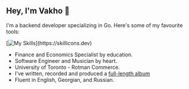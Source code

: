 ## Hey, I'm Vakho 👋

I'm a backend developer specializing in Go. 
Here's some of my favourite tools:

[![My Skills](https://skillicons.dev/icons?i=go,neovim,py,js,bash,git,docker,kubernetes,redis,postgres,mongodb,aws,)](https://skillicons.dev)

* Finance and Economics Specialist by education.
* Software Engineer and Musician by heart.
* University of Toronto - Rotman Commerce.
* I've written, recorded and produced a [full-length album](https://youtube.com/playlist?list=OLAK5uy_ktRZbOSSGnVEOC1Grz_2c6UGW3trUMPTs&si=uWh5lbRrKf91wKmU)
* Fluent in English, Georgian, and Russian.

<!-- [![Harlok's WakaTime stats](https://github-readme-stats.vercel.app/api/wakatime?username=vvvakho)](https://github.com/anuraghazra/github-readme-stats) -->

<!-- [![Top Langs](https://github-readme-stats.vercel.app/api/top-langs/?username=vvvakho)](https://github.com/anuraghazra/github-readme-stats) -->

<!-- ![Anurag's GitHub stats](https://github-readme-stats.vercel.app/api?username=vvvakho&show_icons=true&theme=transparent) -->

<!--
**vvvakho/vvvakho** is a ✨ _special_ ✨ repository because its `README.md` (this file) appears on your GitHub profile.

Here are some ideas to get you started:

- 🔭 I’m currently working on ...
- 🌱 I’m currently learning ...
- 👯 I’m looking to collaborate on ...
- 🤔 I’m looking for help with ...
- 💬 Ask me about ...
- 📫 How to reach me: ...
- 😄 Pronouns: ...
- ⚡ Fun fact: ...
-->
